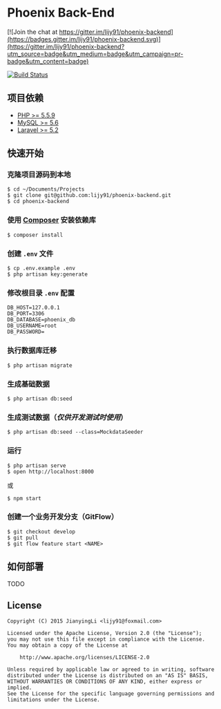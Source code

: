 # Phoenix Back-End

[![Join the chat at https://gitter.im/lijy91/phoenix-backend](https://badges.gitter.im/lijy91/phoenix-backend.svg)](https://gitter.im/lijy91/phoenix-backend?utm_source=badge&utm_medium=badge&utm_campaign=pr-badge&utm_content=badge)

[![Build Status](https://api.travis-ci.org/lijy91/phoenix-backend.svg?branch=master)](https://travis-ci.org/lijy91/phoenix-backend)

## 项目依赖
- [PHP >= 5.5.9](http://php.net/)
- [MySQL >= 5.6](https://www.mysql.com/)
- [Laravel >= 5.2](http://laravel.com/)

## 快速开始

### 克隆项目源码到本地
```
$ cd ~/Documents/Projects
$ git clone git@github.com:lijy91/phoenix-backend.git
$ cd phoenix-backend
```

### 使用 [Composer](https://getcomposer.org/) 安装依赖库
```
$ composer install
```

### 创建 `.env` 文件
```
$ cp .env.example .env
$ php artisan key:generate
```

### 修改根目录 `.env` 配置
```
DB_HOST=127.0.0.1
DB_PORT=3306
DB_DATABASE=phoenix_db
DB_USERNAME=root
DB_PASSWORD=
```

### 执行数据库迁移
```
$ php artisan migrate
```

### 生成基础数据
```
$ php artisan db:seed
```

### 生成测试数据（***仅供开发测试时使用***）
```
$ php artisan db:seed --class=MockdataSeeder
```

### 运行
```
$ php artisan serve
$ open http://localhost:8000
```
或
```
$ npm start
```

### 创建一个业务开发分支（GitFlow）
```
$ git checkout develop
$ git pull
$ git flow feature start <NAME>
```

## 如何部署
TODO

## License

    Copyright (C) 2015 JianyingLi <lijy91@foxmail.com>

    Licensed under the Apache License, Version 2.0 (the "License");
    you may not use this file except in compliance with the License.
    You may obtain a copy of the License at

        http://www.apache.org/licenses/LICENSE-2.0

    Unless required by applicable law or agreed to in writing, software
    distributed under the License is distributed on an "AS IS" BASIS,
    WITHOUT WARRANTIES OR CONDITIONS OF ANY KIND, either express or implied.
    See the License for the specific language governing permissions and
    limitations under the License.
